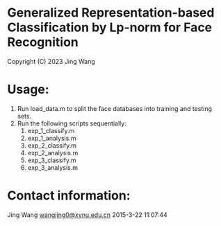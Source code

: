 # Generalized Representation-based Classification by Lp-norm for Face Recognition
Copyright (C) 2023 Jing Wang

# Usage:
1. Run load_data.m to split the face databases into training and testing sets.
2. Run the following scripts sequentially:
   1) exp_1_classify.m
   2) exp_1_analysis.m
   3) exp_2_classify.m
   4) exp_2_analysis.m
   5) exp_3_classify.m
   6) exp_3_analysis.m

# Contact information:
Jing Wang
wangjing0@xynu.edu.cn
2015-3-22 11:07:44
